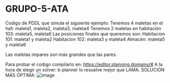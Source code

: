 # GRUPO-5-ATA

Codigo de PDDL que simula el siguiente ejemplo:
Tenemos 4 maletas en el hall: maleta1, maleta2, maleta3, maleta4
Tenemos 2 maletas en habitación 103: maleta5, maleta6
Las posiciones finales que queremos son:
Habitacion 101: maleta1 y maleta2
Habitacion 102: maleta3 y maleta4
Almacén: maleta5 y maleta6

Las maletas impares son más grandes que las pares.

Para probar el codigo compilarlo en: https://editor.planning.domains/#
A la hora de elegir un solver: k-planner lo resuelve mejor que LAMA. SOLUCIÓN MÁS ÓPTIMA:
![image](https://github.com/AndiiYeizker/GRUPO-5-ATA/assets/139454887/4e208912-ea04-4bd1-976c-1194f38df5d8)
